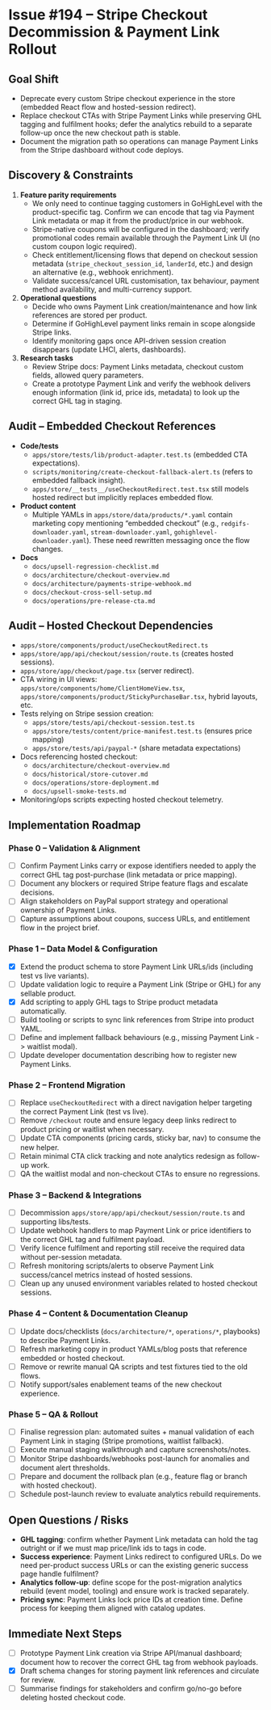 # Issue #194 – Stripe Checkout Decommission & Payment Link Rollout

## Goal Shift
- Deprecate every custom Stripe checkout experience in the store (embedded React flow and hosted-session redirect).
- Replace checkout CTAs with Stripe Payment Links while preserving GHL tagging and fulfilment hooks; defer the analytics rebuild to a separate follow-up once the new checkout path is stable.
- Document the migration path so operations can manage Payment Links from the Stripe dashboard without code deploys.

## Discovery & Constraints
1. **Feature parity requirements**
   - We only need to continue tagging customers in GoHighLevel with the product-specific tag. Confirm we can encode that tag via Payment Link metadata or map it from the product/price in our webhook.
   - Stripe-native coupons will be configured in the dashboard; verify promotional codes remain available through the Payment Link UI (no custom coupon logic required).
   - Check entitlement/licensing flows that depend on checkout session metadata (`stripe_checkout_session_id`, `landerId`, etc.) and design an alternative (e.g., webhook enrichment).
   - Validate success/cancel URL customisation, tax behaviour, payment method availability, and multi-currency support.
2. **Operational questions**
   - Decide who owns Payment Link creation/maintenance and how link references are stored per product.
   - Determine if GoHighLevel payment links remain in scope alongside Stripe links.
   - Identify monitoring gaps once API-driven session creation disappears (update LHCI, alerts, dashboards).
3. **Research tasks**
   - Review Stripe docs: Payment Links metadata, checkout custom fields, allowed query parameters.
   - Create a prototype Payment Link and verify the webhook delivers enough information (link id, price ids, metadata) to look up the correct GHL tag in staging.

## Audit – Embedded Checkout References
- **Code/tests**
  - `apps/store/tests/lib/product-adapter.test.ts` (embedded CTA expectations).
  - `scripts/monitoring/create-checkout-fallback-alert.ts` (refers to embedded fallback insight).
  - `apps/store/__tests__/useCheckoutRedirect.test.tsx` still models hosted redirect but implicitly replaces embedded flow.
- **Product content**
  - Multiple YAMLs in `apps/store/data/products/*.yaml` contain marketing copy mentioning “embedded checkout” (e.g., `redgifs-downloader.yaml`, `stream-downloader.yaml`, `gohighlevel-downloader.yaml`). These need rewritten messaging once the flow changes.
- **Docs**
  - `docs/upsell-regression-checklist.md`
  - `docs/architecture/checkout-overview.md`
  - `docs/architecture/payments-stripe-webhook.md`
  - `docs/checkout-cross-sell-setup.md`
  - `docs/operations/pre-release-cta.md`

## Audit – Hosted Checkout Dependencies
- `apps/store/components/product/useCheckoutRedirect.ts`
- `apps/store/app/api/checkout/session/route.ts` (creates hosted sessions).
- `apps/store/app/checkout/page.tsx` (server redirect).
- CTA wiring in UI views: `apps/store/components/home/ClientHomeView.tsx`, `apps/store/components/product/StickyPurchaseBar.tsx`, hybrid layouts, etc.
- Tests relying on Stripe session creation: 
  - `apps/store/tests/api/checkout-session.test.ts`
  - `apps/store/tests/content/price-manifest.test.ts` (ensures price mapping)
  - `apps/store/tests/api/paypal-*` (share metadata expectations)
- Docs referencing hosted checkout: 
  - `docs/architecture/checkout-overview.md`
  - `docs/historical/store-cutover.md`
  - `docs/operations/store-deployment.md`
  - `docs/upsell-smoke-tests.md`
- Monitoring/ops scripts expecting hosted checkout telemetry.

## Implementation Roadmap

### Phase 0 – Validation & Alignment
- [ ] Confirm Payment Links carry or expose identifiers needed to apply the correct GHL tag post-purchase (link metadata or price mapping).
- [ ] Document any blockers or required Stripe feature flags and escalate decisions.
- [ ] Align stakeholders on PayPal support strategy and operational ownership of Payment Links.
- [ ] Capture assumptions about coupons, success URLs, and entitlement flow in the project brief.

### Phase 1 – Data Model & Configuration
 - [x] Extend the product schema to store Payment Link URLs/ids (including test vs live variants).
 - [ ] Update validation logic to require a Payment Link (Stripe or GHL) for any sellable product.
- [x] Add scripting to apply GHL tags to Stripe product metadata automatically.
- [ ] Build tooling or scripts to sync link references from Stripe into product YAML.
- [ ] Define and implement fallback behaviours (e.g., missing Payment Link -> waitlist modal).
- [ ] Update developer documentation describing how to register new Payment Links.

### Phase 2 – Frontend Migration
- [ ] Replace `useCheckoutRedirect` with a direct navigation helper targeting the correct Payment Link (test vs live).
- [ ] Remove `/checkout` route and ensure legacy deep links redirect to product pricing or waitlist when necessary.
- [ ] Update CTA components (pricing cards, sticky bar, nav) to consume the new helper.
- [ ] Retain minimal CTA click tracking and note analytics redesign as follow-up work.
- [ ] QA the waitlist modal and non-checkout CTAs to ensure no regressions.

### Phase 3 – Backend & Integrations
- [ ] Decommission `apps/store/app/api/checkout/session/route.ts` and supporting libs/tests.
- [ ] Update webhook handlers to map Payment Link or price identifiers to the correct GHL tag and fulfilment payload.
- [ ] Verify licence fulfilment and reporting still receive the required data without per-session metadata.
- [ ] Refresh monitoring scripts/alerts to observe Payment Link success/cancel metrics instead of hosted sessions.
- [ ] Clean up any unused environment variables related to hosted checkout sessions.

### Phase 4 – Content & Documentation Cleanup
- [ ] Update docs/checklists (`docs/architecture/*`, `operations/*`, playbooks) to describe Payment Links.
- [ ] Refresh marketing copy in product YAMLs/blog posts that reference embedded or hosted checkout.
- [ ] Remove or rewrite manual QA scripts and test fixtures tied to the old flows.
- [ ] Notify support/sales enablement teams of the new checkout experience.

### Phase 5 – QA & Rollout
- [ ] Finalise regression plan: automated suites + manual validation of each Payment Link in staging (Stripe promotions, waitlist fallback).
- [ ] Execute manual staging walkthrough and capture screenshots/notes.
- [ ] Monitor Stripe dashboards/webhooks post-launch for anomalies and document alert thresholds.
- [ ] Prepare and document the rollback plan (e.g., feature flag or branch with hosted checkout).
- [ ] Schedule post-launch review to evaluate analytics rebuild requirements.

## Open Questions / Risks
- **GHL tagging**: confirm whether Payment Link metadata can hold the tag outright or if we must map price/link ids to tags in code.
- **Success experience**: Payment Links redirect to configured URLs. Do we need per-product success URLs or can the existing generic success page handle fulfilment?
- **Analytics follow-up**: define scope for the post-migration analytics rebuild (event model, tooling) and ensure work is tracked separately.
- **Pricing sync**: Payment Links lock price IDs at creation time. Define process for keeping them aligned with catalog updates.

## Immediate Next Steps
- [ ] Prototype Payment Link creation via Stripe API/manual dashboard; document how to recover the correct GHL tag from webhook payloads.
- [x] Draft schema changes for storing payment link references and circulate for review.
- [ ] Summarise findings for stakeholders and confirm go/no-go before deleting hosted checkout code.
